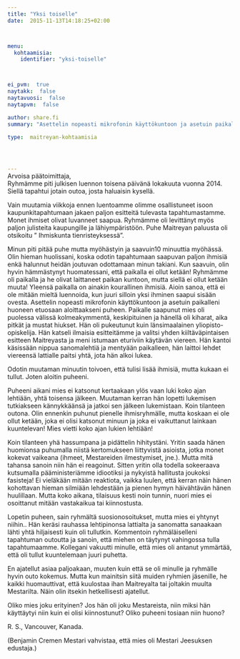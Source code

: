 ```yaml
---
title: "Yksi toiselle"
date:  2015-11-13T14:18:25+02:00



menu:
  kohtaamisia:
    identifier: "yksi-toiselle"



ei_pvm:  true
naytakk:  false
naytavuosi:  false
naytapvm:  false

author: share.fi
summary: "Asettelin nopeasti mikrofonin käyttökuntoon ja asetuin paikalleni huoneen etuosaan aloittaakseni puheen. Paikalle saapunut mies oli puolessa välissä kolmeakymmentä, keskipituinen ja hänellä oli kiharat, aika pitkät ja mustat hiukset. Hän oli pukeutunut kuin länsimaalainen yliopisto-opiskelija."

type:  maitreyan-kohtaamisia



 
---
```

<p style="margin-top:-15px;">Arvoisa päätoimittaja,<br>
Ryhmämme piti julkisen luennon toisena päivänä lokakuuta vuonna 2014. Siellä tapahtui jotain outoa, josta haluaisin kysellä.</p>
<p>Vain muutamia viikkoja ennen luentoamme olimme osallistuneet isoon kaupunkitapahtumaan jakaen paljon esitteitä tulevasta tapahtumastamme. Monet ihmiset olivat luvanneet saapua. Ryhmämme oli levittänyt myös paljon julisteita kaupungille ja lähiympäristöön. Puhe Maitreyan paluusta oli otsikoitu ” Ihmiskunta tienristeyksessä”.</p>
<p>Minun piti pitää puhe mutta myöhästyin ja saavuin10 minuuttia myöhässä. Olin hieman huolissani, koska odotin tapahtumaan saapuvan paljon ihmisiä enkä halunnut heidän joutuvan odottamaan minun takiani. Kun saavuin, olin hyvin hämmästynyt huomatessani, että paikalla ei ollut ketään! Ryhmämme oli paikalla ja he olivat laittaneet paikan kuntoon, mutta siellä ei ollut ketään muuta! Yleensä paikalla on ainakin kourallinen ihmisiä. Aioin sanoa, että ei ole mitään mieltä luennoida, kun juuri silloin yksi ihminen saapui sisään ovesta. Asettelin nopeasti mikrofonin käyttökuntoon ja asetuin paikalleni huoneen etuosaan aloittaakseni puheen. Paikalle saapunut mies oli puolessa välissä kolmeakymmentä, keskipituinen ja hänellä oli kiharat, aika pitkät ja mustat hiukset. Hän oli pukeutunut kuin länsimaalainen yliopisto-opiskelija. Hän katseli ilmaisia esitteitämme ja valitsi yhden kiiltäväpintaisen esitteen Maitreyasta ja meni istumaan eturiviin käytävän viereen. Hän kantoi käsissään nippua sanomalehtiä ja mentyään paikalleen, hän laittoi lehdet viereensä lattialle paitsi yhtä, jota hän alkoi lukea.</p>
<p>Odotin muutaman minuutin toivoen, että tulisi lisää ihmisiä, mutta kukaan ei tullut. Joten aloitin puheeni.</p>
<p>Puheeni aikani mies ei katsonut kertaakaan ylös vaan luki koko ajan lehtiään, yhtä toisensa jälkeen. Muutaman kerran hän lopetti lukemisen tutkiakseen kännykkäänsä ja jatkoi sen jälkeen lukemistaan. Koin tilanteen outona. Olin ennenkin puhunut pienelle ihmisryhmälle, mutta koskaan ei ole ollut ketään, joka ei olisi katsonut minuun ja joka ei vaikuttanut lainkaan kuuntelevan! Mies vietti koko ajan lukien lehtiään!</p>
<p>Koin tilanteen yhä hassumpana ja pidättelin hihitystäni. Yritin saada hänen huomionsa puhumalla niistä kertomukseen liittyvistä asioista, jotka monet kokevat vaikeana (ihmeet, Mestareiden ilmestymiset, jne.). Mutta mitä tahansa sanoin niin hän ei reagoinut. Sitten yritin olla todella sokeeraava kutsumalla pääministeriämme idiootiksi ja nykyistä hallitusta joukoksi fasisteja! Ei vieläkään mitään reaktiota, vaikka luulen, että kerran näin hänen kohottavan hieman silmiään lehdestään ja pienen hymyn häivähtävän hänen huulillaan. Mutta koko aikana, tilaisuus kesti noin tunnin, nuori mies ei osoittanut mitään vastakaikua tai kiinnostusta.</p>
<p>Lopetin puheen, sain ryhmältä suosionosoitukset, mutta mies ei yhtynyt niihin.. Hän keräsi rauhassa lehtipinonsa lattialta ja sanomatta sanaakaan lähti yhtä hiljaisesti kuin oli tullutkin. Kommentoin ryhmäläiselleni tapahtuman outoutta ja sanoin, että miehen on täytynyt vahingossa tulla tapahtumaamme. Kollegani vakuutti minulle, että mies oli antanut ymmärtää, että oli tullut kuuntelemaan juuri puhetta.</p>
<p>En ajatellut asiaa paljoakaan, muuten kuin että se oli minulle ja ryhmälle hyvin outo kokemus. Mutta kun mainitsin siitä muiden ryhmien jäsenille, he kaikki huomauttivat, että kuulostaa ihan Maitreyalta tai joltakin muulta Mestarilta. Näin olin itsekin hetkellisesti ajatellut.</p>
<p>Oliko mies joku erityinen? Jos hän oli joku Mestareista, niin miksi hän käyttäytyi niin kuin ei olisi kiinnostunut? Oliko puheeni tosiaan niin huono?</p>
<p>R. S., Vancouver, Kanada.</p>
<p>(Benjamin Cremen Mestari vahvistaa, että mies oli Mestari Jeesuksen edustaja.)</p>
